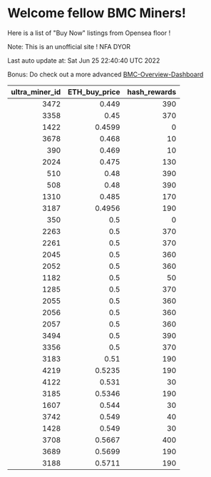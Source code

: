 # Welcome fellow BMC Miners!
Here is a list of "Buy Now" listings from Opensea floor !

Note: This is an unofficial site ! NFA DYOR

Last auto update at: Sat Jun 25 22:40:40 UTC 2022

Bonus: Do check out a more advanced [BMC-Overview-Dashboard](https://dune.com/defifunk/BMC-Overview-Dashboard)


|   ultra_miner_id |   ETH_buy_price |   hash_rewards |
|-----------------:|----------------:|---------------:|
|             3472 |          0.449  |            390 |
|             3358 |          0.45   |            370 |
|             1422 |          0.4599 |              0 |
|             3678 |          0.468  |             10 |
|              390 |          0.469  |             10 |
|             2024 |          0.475  |            130 |
|              510 |          0.48   |            390 |
|              508 |          0.48   |            390 |
|             1310 |          0.485  |            170 |
|             3187 |          0.4956 |            190 |
|              350 |          0.5    |              0 |
|             2263 |          0.5    |            370 |
|             2261 |          0.5    |            370 |
|             2045 |          0.5    |            360 |
|             2052 |          0.5    |            360 |
|             1182 |          0.5    |             50 |
|             1285 |          0.5    |            370 |
|             2055 |          0.5    |            360 |
|             2056 |          0.5    |            360 |
|             2057 |          0.5    |            360 |
|             3494 |          0.5    |            390 |
|             3356 |          0.5    |            370 |
|             3183 |          0.51   |            190 |
|             4219 |          0.5235 |            190 |
|             4122 |          0.531  |             30 |
|             3185 |          0.5346 |            190 |
|             1607 |          0.544  |             30 |
|             3742 |          0.549  |             40 |
|             1428 |          0.549  |             30 |
|             3708 |          0.5667 |            400 |
|             3689 |          0.5699 |            190 |
|             3188 |          0.5711 |            190 |